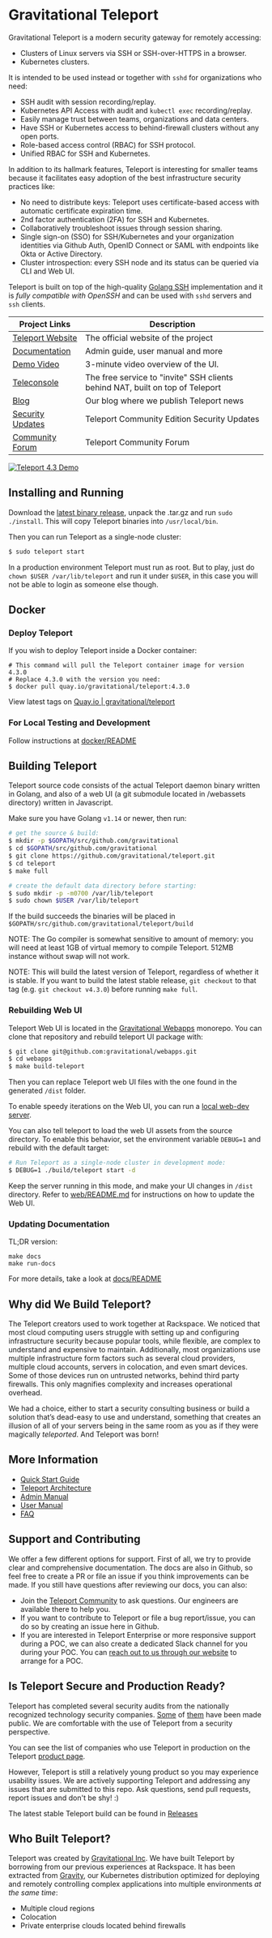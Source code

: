 # Gravitational Teleport

Gravitational Teleport is a modern security gateway for remotely accessing:
* Clusters of Linux servers via SSH or SSH-over-HTTPS in a browser.
* Kubernetes clusters.

It is intended to be used instead or together with `sshd` for organizations who
need:

* SSH audit with session recording/replay.
* Kubernetes API Access with audit and `kubectl exec` recording/replay.
* Easily manage trust between teams, organizations and data centers.
* Have SSH or Kubernetes access to behind-firewall clusters without any open ports.
* Role-based access control (RBAC) for SSH protocol.
* Unified RBAC for SSH and Kubernetes.

In addition to its hallmark features, Teleport is interesting for smaller teams
because it facilitates easy adoption of the best infrastructure security
practices like:

- No need to distribute keys: Teleport uses certificate-based access with automatic certificate expiration time.
- 2nd factor authentication (2FA) for SSH and Kubernetes.
- Collaboratively troubleshoot issues through session sharing.
- Single sign-on (SSO) for SSH/Kubernetes and your organization identities via
  Github Auth, OpenID Connect or SAML with endpoints like Okta or Active Directory.
- Cluster introspection: every SSH node and its status can be queried via CLI and Web UI.

Teleport is built on top of the high-quality [Golang SSH](https://godoc.org/golang.org/x/crypto/ssh)
implementation and it is _fully compatible with OpenSSH_ and can be used with
`sshd` servers and `ssh` clients.

|Project Links| Description
|---|----
| [Teleport Website](https://gravitational.com/teleport)  | The official website of the project |
| [Documentation](https://gravitational.com/teleport/docs/quickstart/)  | Admin guide, user manual and more |
| [Demo Video](https://www.youtube.com/watch?v=zIuZHYO_cDI) | 3-minute video overview of the UI. |
| [Teleconsole](https://www.teleconsole.com) | The free service to "invite" SSH clients behind NAT, built on top of Teleport |
| [Blog](https://blog.gravitational.com) | Our blog where we publish Teleport news |
| [Security Updates](https://groups.google.com/forum/#!forum/teleport-community-security) | Teleport Community Edition Security Updates|
| [Community Forum](https://community.gravitational.com) | Teleport Community Forum|

[![Teleport 4.3 Demo](/docs/4.3/img/readme/teleport-4.3-video-thumb.png)](http://www.youtube.com/watch?v=v8qvmjvZpBE)

## Installing and Running

Download the [latest binary release](https://gravitational.com/teleport/download/),
unpack the .tar.gz and run `sudo ./install`. This will copy Teleport binaries into
`/usr/local/bin`.

Then you can run Teleport as a single-node cluster:

```bash
$ sudo teleport start
```

In a production environment Teleport must run as root. But to play, just do `chown $USER /var/lib/teleport`
and run it under `$USER`, in this case you will not be able to login as someone else though.

## Docker

### Deploy Teleport
If you wish to deploy Teleport inside a Docker container:
```
# This command will pull the Teleport container image for version 4.3.0
# Replace 4.3.0 with the version you need:
$ docker pull quay.io/gravitational/teleport:4.3.0
```
View latest tags on [Quay.io | gravitational/teleport](https://quay.io/repository/gravitational/teleport?tab=tags)

### For Local Testing and Development
Follow instructions at [docker/README](docker/README.md)

## Building Teleport

Teleport source code consists of the actual Teleport daemon binary written in Golang, and also
of a web UI (a git submodule located in /webassets directory) written in Javascript.

Make sure you have Golang `v1.14` or newer, then run:

```bash
# get the source & build:
$ mkdir -p $GOPATH/src/github.com/gravitational
$ cd $GOPATH/src/github.com/gravitational
$ git clone https://github.com/gravitational/teleport.git
$ cd teleport
$ make full

# create the default data directory before starting:
$ sudo mkdir -p -m0700 /var/lib/teleport
$ sudo chown $USER /var/lib/teleport
```

If the build succeeds the binaries will be placed in
`$GOPATH/src/github.com/gravitational/teleport/build`

NOTE: The Go compiler is somewhat sensitive to amount of memory: you will need
at least 1GB of virtual memory to compile Teleport. 512MB instance without swap
will not work.

NOTE: This will build the latest version of Teleport, regardless of whether it is stable. If you want to build the latest stable release, `git checkout` to that tag (e.g. `git checkout v4.3.0`) before running `make full`.

### Rebuilding Web UI

Teleport Web UI is located in the [Gravitational Webapps](https://github.com/gravitational/webapps) monorepo.
You can clone that repository and rebuild teleport UI package with:

```bash
$ git clone git@github.com:gravitational/webapps.git
$ cd webapps
$ make build-teleport
```

Then you can replace Teleport web UI files with the one found in the generated `/dist` folder.

To enable speedy iterations on the Web UI, you can run a
[local web-dev server](https://github.com/gravitational/webapps/tree/master/packages/teleport).

You can also tell teleport to load the web UI assets from the source directory.
To enable this behavior, set the environment variable `DEBUG=1` and rebuild with the default target:

```bash
# Run Teleport as a single-node cluster in development mode:
$ DEBUG=1 ./build/teleport start -d
```

Keep the server running in this mode, and make your UI changes in `/dist` directory.
Refer to [web/README.md](web/README.md) for instructions on how to update the Web UI.

### Updating Documentation

TL;DR version:

```
make docs
make run-docs
```

For more details, take a look at [docs/README](docs/README.md)

## Why did We Build Teleport?

The Teleport creators used to work together at Rackspace. We noticed that most
cloud computing users struggle with setting up and configuring infrastructure
security because popular tools, while flexible, are complex to understand and
expensive to maintain. Additionally, most organizations use multiple
infrastructure form factors such as several cloud providers, multiple cloud
accounts, servers in colocation, and even smart devices. Some of those devices
run on untrusted networks, behind third party firewalls. This only magnifies
complexity and increases operational overhead.

We had a choice, either to start a security consulting business or build a
solution that’s dead-easy to use and understand, something that creates an
illusion of all of your servers being in the same room as you as if they were
magically _teleported_. And Teleport was born!

## More Information

* [Quick Start Guide](https://gravitational.com/teleport/docs/quickstart)
* [Teleport Architecture](https://gravitational.com/teleport/docs/architecture)
* [Admin Manual](https://gravitational.com/teleport/docs/admin-guide)
* [User Manual](https://gravitational.com/teleport/docs/user-manual)
* [FAQ](https://gravitational.com/teleport/docs/faq)

## Support and Contributing

We offer a few different options for support. First of all, we try to provide clear and comprehensive documentation. The docs are also in Github, so feel free to create a PR or file an issue if you think improvements can be made. If you still have questions after reviewing our docs, you can also:

* Join the [Teleport Community](https://community.gravitational.com/c/teleport) to ask questions. Our engineers are available there to help you.
* If you want to contribute to Teleport or file a bug report/issue, you can do so by creating an issue here in Github.
* If you are interested in Teleport Enterprise or more responsive support during a POC, we can also create a dedicated Slack channel for you during your POC. You can [reach out to us through our website](https://gravitational.com/teleport/) to arrange for a POC.

## Is Teleport Secure and Production Ready?

Teleport has completed several security audits from the nationally recognized
technology security companies. [Some](https://gravitational.com/blog/teleport-release-2-2/) of
[them](https://gravitational.com/blog/teleport-security-audit/) have been made public.
We are comfortable with the use of Teleport from a security perspective.

You can see the list of companies who use Teleport in production on the Teleport
[product page](https://gravitational.com/teleport#customerlist).

However, Teleport is still a relatively young product so you may experience
usability issues.  We are actively supporting Teleport and addressing any
issues that are submitted to this repo. Ask questions, send pull requests,
report issues and don't be shy! :)

The latest stable Teleport build can be found in [Releases](https://gravitational.com/teleport/download/)

## Who Built Teleport?

Teleport was created by [Gravitational Inc](https://gravitational.com). We have
built Teleport by borrowing from our previous experiences at Rackspace. It has
been extracted from [Gravity](https://gravitational.com/gravity/), our
Kubernetes distribution optimized for deploying and remotely controlling complex
applications into multiple environments _at the same time_:

* Multiple cloud regions
* Colocation
* Private enterprise clouds located behind firewalls
